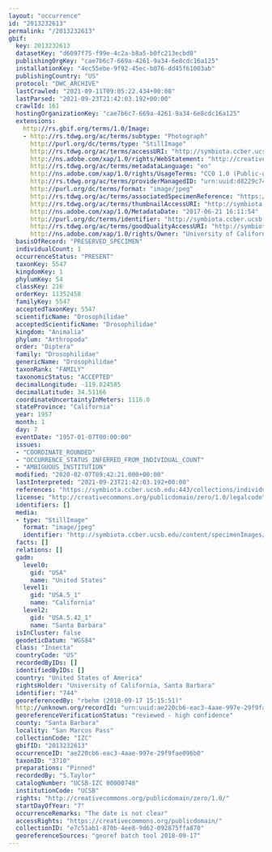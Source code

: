 ```yaml
---
layout: "occurrence"
id: "2013232613"
permalink: "/2013232613"
gbif:
  key: 2013232613
  datasetKey: "d6097f75-f99e-4c2a-b8a5-b0fc213ecbd0"
  publishingOrgKey: "cae7b6c7-669a-4261-9a34-6e8cdc16a125"
  installationKey: "4ec55ebe-9f92-45ec-b076-dd45f61003ab"
  publishingCountry: "US"
  protocol: "DWC_ARCHIVE"
  lastCrawled: "2021-09-11T09:05:22.434+00:00"
  lastParsed: "2021-09-23T21:42:03.192+00:00"
  crawlId: 161
  hostingOrganizationKey: "cae7b6c7-669a-4261-9a34-6e8cdc16a125"
  extensions:
    http://rs.gbif.org/terms/1.0/Image:
    - http://rs.tdwg.org/ac/terms/subtype: "Photograph"
      http://purl.org/dc/terms/type: "StillImage"
      http://rs.tdwg.org/ac/terms/accessURI: "http://symbiota.ccber.ucsb.edu/content/specimenImages/UCSB_IZC/UCSB-IZC00000/UCSB-IZC_00000740_1498086714_lg.jpg"
      http://ns.adobe.com/xap/1.0/rights/WebStatement: "http://creativecommons.org/publicdomain/zero/1.0/"
      http://rs.tdwg.org/ac/terms/metadataLanguage: "en"
      http://ns.adobe.com/xap/1.0/rights/UsageTerms: "CC0 1.0 (Public-domain)"
      http://rs.tdwg.org/ac/terms/providerManagedID: "urn:uuid:d8229c74-05e5-4454-a419-e6614d45663e"
      http://purl.org/dc/terms/format: "image/jpeg"
      http://rs.tdwg.org/ac/terms/associatedSpecimenReference: "https://symbiota.ccber.ucsb.edu:443/collections/individual/index.php?occid=744"
      http://rs.tdwg.org/ac/terms/thumbnailAccessURI: "http://symbiota.ccber.ucsb.edu/content/specimenImages/UCSB_IZC/UCSB-IZC00000/UCSB-IZC_00000740_1498086714_tn.jpg"
      http://ns.adobe.com/xap/1.0/MetadataDate: "2017-06-21 16:11:54"
      http://purl.org/dc/terms/identifier: "http://symbiota.ccber.ucsb.edu/content/specimenImages/UCSB_IZC/UCSB-IZC00000/UCSB-IZC_00000740_1498086714_lg.jpg"
      http://rs.tdwg.org/ac/terms/goodQualityAccessURI: "http://symbiota.ccber.ucsb.edu/content/specimenImages/UCSB_IZC/UCSB-IZC00000/UCSB-IZC_00000740_1498086714.jpg"
      http://ns.adobe.com/xap/1.0/rights/Owner: "University of California, Santa Barbara"
  basisOfRecord: "PRESERVED_SPECIMEN"
  individualCount: 1
  occurrenceStatus: "PRESENT"
  taxonKey: 5547
  kingdomKey: 1
  phylumKey: 54
  classKey: 216
  orderKey: 11352458
  familyKey: 5547
  acceptedTaxonKey: 5547
  scientificName: "Drosophilidae"
  acceptedScientificName: "Drosophilidae"
  kingdom: "Animalia"
  phylum: "Arthropoda"
  order: "Diptera"
  family: "Drosophilidae"
  genericName: "Drosophilidae"
  taxonRank: "FAMILY"
  taxonomicStatus: "ACCEPTED"
  decimalLongitude: -119.824585
  decimalLatitude: 34.51166
  coordinateUncertaintyInMeters: 1116.0
  stateProvince: "California"
  year: 1957
  month: 1
  day: 7
  eventDate: "1957-01-07T00:00:00"
  issues:
  - "COORDINATE_ROUNDED"
  - "OCCURRENCE_STATUS_INFERRED_FROM_INDIVIDUAL_COUNT"
  - "AMBIGUOUS_INSTITUTION"
  modified: "2020-02-07T09:42:21.000+00:00"
  lastInterpreted: "2021-09-23T21:42:03.192+00:00"
  references: "https://symbiota.ccber.ucsb.edu:443/collections/individual/index.php?occid=744"
  license: "http://creativecommons.org/publicdomain/zero/1.0/legalcode"
  identifiers: []
  media:
  - type: "StillImage"
    format: "image/jpeg"
    identifier: "http://symbiota.ccber.ucsb.edu/content/specimenImages/UCSB_IZC/UCSB-IZC00000/UCSB-IZC_00000740_1498086714_lg.jpg"
  facts: []
  relations: []
  gadm:
    level0:
      gid: "USA"
      name: "United States"
    level1:
      gid: "USA.5_1"
      name: "California"
    level2:
      gid: "USA.5.42_1"
      name: "Santa Barbara"
  isInCluster: false
  geodeticDatum: "WGS84"
  class: "Insecta"
  countryCode: "US"
  recordedByIDs: []
  identifiedByIDs: []
  country: "United States of America"
  rightsHolder: "University of California, Santa Barbara"
  identifier: "744"
  georeferencedBy: "rbehm (2018-09-17 15:15:51)"
  http://unknown.org/recordId: "urn:uuid:ae220cb6-eac3-4aae-997e-29f9fae096b0"
  georeferenceVerificationStatus: "reviewed - high confidence"
  county: "Santa Barbara"
  locality: "San Marcos Pass"
  collectionCode: "IZC"
  gbifID: "2013232613"
  occurrenceID: "ae220cb6-eac3-4aae-997e-29f9fae096b0"
  taxonID: "3710"
  preparations: "Pinned"
  recordedBy: "S.Taylor"
  catalogNumber: "UCSB-IZC 00000740"
  institutionCode: "UCSB"
  rights: "http://creativecommons.org/publicdomain/zero/1.0/"
  startDayOfYear: "7"
  occurrenceRemarks: "The date is not clear"
  accessRights: "https://creativecommons.org/publicdomain/"
  collectionID: "e7c51ab1-870b-4ee8-9d62-092875ffa870"
  georeferenceSources: "georef batch tool 2018-09-17"
---
```


